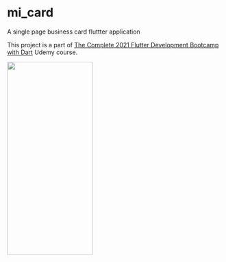# mi_card

A single page business card fluttter application

This project is a part of [The Complete 2021 Flutter Development Bootcamp with Dart](https://www.udemy.com/course/flutter-bootcamp-with-dart/) Udemy course.

<img src="https://user-images.githubusercontent.com/27342390/127376991-02a0383a-a8f1-4a07-a33b-231c0f894469.png" width="200" height="450">
